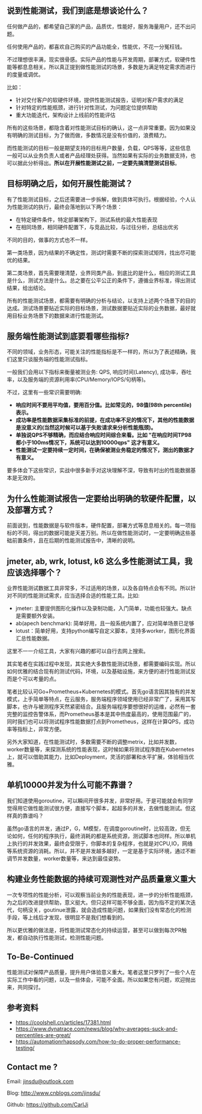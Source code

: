 ## 说到性能测试，我们到底是想谈论什么？
任何做产品的，都希望自己家的产品，品质优，性能好，服务海量用户，还不出问题。

任何使用产品的，都喜欢自己购买的产品功能全，性能优，不花一分冤枉钱。

不过理想很丰满，现实很骨感。实际产品的性能与开发周期，部署方式，软硬件性能等都息息相关。所以真正提到做性能测试的场景，多数是为满足特定需求而进行的度量或调优。

比如：

* 针对交付客户的软硬件环境，提供性能测试报告，证明对客户需求的满足
* 针对特定的性能瓶颈，进行针对性测试，为问题定位提供帮助
* 重大功能迭代，架构设计上线前的性能评估

所有的这些场景，都隐含着对性能测试目标的确认，这一点非常重要。因为如果没有明确的测试目标，为了做而做，多数情况是没有价值的，浪费精力。

而性能测试的目标一般是期望支持的目标用户数量，负载，QPS等等，这些信息一般可以从业务负责人或者产品经理处获得。当然如果有实际的业务数据支持，也可以据此分析得出。**所以在开展性能测试之前，一定要先搞清楚测试目标**。

## 目标明确之后，如何开展性能测试？
有了性能测试目标，之后还需要进一步拆解，做到具体可执行。根据经验，个人认为性能测试的执行，最终会落地到以下两个场景：

* 在特定硬件条件，特定部署架构下，测试系统的最大性能表现
* 在相同场景，相同硬件配置下，与竞品比较，与过往分析，总结出优劣

不同的目的，做事的方式也不一样。

第一类场景，因为结果的不确定性，测试时需要不断的探索测试矩阵，找出尽可能优的结果。

第二类场景，首先需要理清楚，业界同类产品，到底比的是什么，相应的测试工具是什么，测试方法是什么。总之要在公平公正的条件下，遵循业界标准，得出测试结果，给出结论。

所有的性能测试场景，都需要有明确的分析与结论，以支持上述两个场景下的目的达成。测试场景要贴近实际的目标场景，测试数据要贴近实际的业务数据，最好就用目标业务场景下的数据来进行性能测试。

## 服务端性能测试到底要看哪些指标?
不同的领域，业务形态，可能关注的性能指标是不一样的，所以为了表述精确，我们这里只谈服务端的性能测试指标。

一般我们会用以下指标来衡量被测业务: QPS, 响应时间(Latency), 成功率，吞吐率，以及服务端的资源利用率(CPU/Memory/IOPS/句柄等)。

不过，这里有一些常识需要明确:

* **响应时间不要用平均值，要用百分值。比如常见的，98值(98th percentile)表示。**
* **成功率是性能数据采集标准的前提，在成功率不足的情况下，其他的性能数据是没意义的(当然这时候可以基于失败请求来分析性能瓶颈)。**
* **单独说QPS不够精确，而应结合响应时间综合来看。比如 "在响应时间TP98都小于100ms情况下，系统可以达到10000qps" 这才有意义。**
* **性能测试一定要持续一定时间，在确保被测业务稳定的情况下，测出的数据才有意义。**

要多体会下这些常识，实战中很多新手对这块理解不深，导致有时出的性能数据基本是无效的。

## 为什么性能测试报告一定要给出明确的软硬件配置，以及部署方式？
前面说到，性能数据是与软件版本，硬件配置，部署方式等息息相关的。每一项指标的不同，得出的数据可能是天差万别。所以在做性能测试时，一定要明确这些基础前置条件，且在后期的性能测试报告中，清晰的说明。

## jmeter, ab, wrk, lotust, k6 这么多性能测试工具，我应该选择哪个？
业界性能测试数据工具非常多，不过适用的场景，以及各自特点会有不同。所以针对不同的性能测试需求，应当选择合适的性能工具。比如:

* jmeter: 主要提供图形化操作以及录制功能，入门简单，功能也较强大。缺点是需要额外安装。
* ab(apech benchmark): 简单好用，且一般系统内置了，应对简单场景已足够
* lotust：简单好用，支持python编写自定义脚本，支持多worker，图形化界面汇总性能数据。

这里不一一介绍工具，大家有兴趣的都可以自行去网上搜索。

其实笔者在实践过程中发现，其实绝大多数性能测试场景，都需要编码实现。所以如何优雅的结合现有的测试代码，环境，以及基础设施，来方便的进行性能测试反而是个可以考量的点。

笔者比较认可Go+Prometheus+Kubernetes的模式。首先go语言因其独有的并发模式，上手简单等特点，在云服务，服务端程序领域使用已经非常广了，采用其写脚本，也许与被测程序天然紧密结合。且服务端程序要想很好的运维，必然有一套完整的监控告警体系，而Prometheus基本是其中热度最高的，使用范围最广的，同时我们也可以将测试程序性能数据打点到Prometheus，这样在计算QPS，成功率等指标上，非常方便。

另外大家知道，在性能测试时，多数需要不断的调整metrix，比如并发数，worker数量等，来探测系统的性能表现，这时候如果将测试程序跑在Kubernetes上，就可以借助其能力，比如Deployment，灵活的部署和水平扩展，体验相当优雅。

## 单机10000并发为什么可能不靠谱？
我们知道使用goroutine，可以瞬间开很多并发，非常好用。于是可能就会有同学觉得用它做性能测试很方便，直接写个脚本，起超多的并发，去做性能测试。但这样真的靠谱吗？

虽然go语言的并发，通过P，G，M模型，在调度goroutine时，比较高效，但无论如何，任何的程序执行，最终消耗的都是系统资源，测试脚本也同样。所以单机上执行的并发效果，最终会受限于，你脚本的复杂程序，也就是对CPU,IO，网络等系统资源的消耗。所以，并不是并发越多越好，一定是基于实际环境，通过不断调节并发数量，worker数量等，来达到最佳姿势。


## 构建业务性能数据的持续可观测性对产品质量意义重大
一次专项性的性能分析，可以观察当前业务的性能表现，进一步的分析性能瓶颈，为之后的改进提供帮助，意义挺大。但只这样可能不够全面，因为指不定的某次迭代，句柄没关，goutinue泄露，就会造成性能问题，如果我们没有常态化的检测手段，等上线后才发现，很明显不是我们想看到的。

所以更优雅的做法是，将性能测试常态化的持续运营，甚至可以做到每次PR触发，都自动执行性能测试，检测性能问题。

## To-Be-Continued
性能测试对保障产品质量，提升用户体验意义重大。笔者这里只罗列了一些个人在实际工作中看的问题，以及一些体会，可能不全面。所以如果您有问题，欢迎抛出来，共同探讨。

## 参考资料
* https://coolshell.cn/articles/17381.html
* https://www.dynatrace.com/news/blog/why-averages-suck-and-percentiles-are-great/
* https://automationrhapsody.com/how-to-do-proper-performance-testing/

## Contact me ?

Email: jinsdu@outlook.com

Blog: <http://www.cnblogs.com/jinsdu/>

Github: <https://github.com/CarlJi>